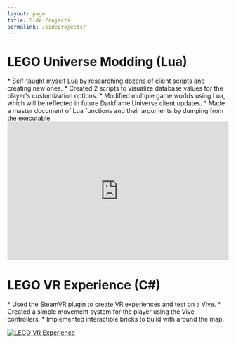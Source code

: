 ```yaml
---
layout: page
title: Side Projects
permalink: /sideprojects/
---
```


<p align="center"><h1>LEGO Universe Modding (Lua)</h1></p>
* Self-taught myself Lua by researching dozens of client scripts and creating new ones.
* Created 2 scripts to visualize database values for the player's customization options.
* Modified multiple game worlds using Lua, which will be reflected in future Darkflame Universe client updates.
* Made a master document of Lua functions and their arguments by dumping from the executable.

<iframe width="100%" height="315" src="https://www.youtube.com/embed/videoseries?list=PL7RzS9Xujh65TncUYQ_H4S8bKWiHlOHHR" frameborder="0" allowfullscreen></iframe>

<p align="center"><h1>LEGO VR Experience (C#)</h1></p>
* Used the SteamVR plugin to create VR experiences and test on a Vive.
* Created a simple movement system for the player using the Vive controllers.
* Implemented interactible bricks to build with around the map.

[![LEGO VR Experience](https://i.imgur.com/GhFePBV.png)](https://www.youtube.com/playlist?list=PL7RzS9Xujh67e687FQXxPnJgGm77_ZLz9)
